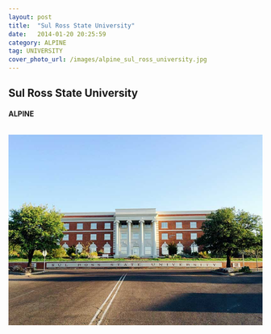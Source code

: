 ```yaml
---
layout: post
title:  "Sul Ross State University"
date:   2014-01-20 20:25:59
category: ALPINE
tag: UNIVERSITY
cover_photo_url: /images/alpine_sul_ross_university.jpg
---
```


<div class="section-title">
  <h2>Sul Ross State University</h2>
    <h4>ALPINE</h4>
    <div class="divider-border"></div>
</div> 
<div class="column small-6">
    <p>
    </p>
<div class="column small-6">
    <img src="/images/alpine_sul_ross_university.jpg">
</div>